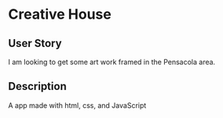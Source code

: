 # Creative House

## User Story
I am looking to get some art work framed in the Pensacola area.

## Description
A app made with html, css, and JavaScript
